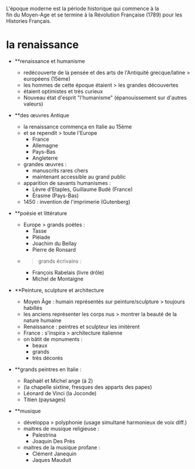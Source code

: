 L'époque moderne est la période historique qui commence à la fin du Moyen-Age et se termine à la Révolution Française (1789) pour les Histories Français. 

# la renaissance

- **renaissance et humanisme 
	- redécouverte de la pensée et des arts de l'Antiquité grecque/latine > européens (15ème)
	- les hommes de cette époque étaient > les grandes découvertes
	- étaient optimistes et très curieux
	- Nouveau état d'esprit "l'humanisme" (épanouissement sur d'autres valeurs)

- **des œuvres Antique
	- la renaissance commença en Italie au 15ème 
	- et se rependit > toute l'Europe 
		- France
		- Allemagne
		-  Pays-Bas
		- Angleterre
	- grandes œuvres : 
		- manuscrits rares chers 
		- maintenant accessible au grand public
	- apparition de savants humanismes :
		- Lèvre d'Etaples, Guillaume Budé (France)
		- Érasme (Pays-Bas)
	- 1450 : invention de l'imprimerie (Gutenberg) 

- **poésie et littérature 
	- Europe > grands poètes :
		- Tasse
		- Pléiade
		- Joachim du Bellay
		- Pierre de Ronsard
	- > grands écrivains :
		- François Rabelais (livre drôle)
		- Michel de Montaigne

- **Peinture, sculpture et architecture
	- Moyen Âge : humain représentés sur peinture/sculpture > toujours habillés
	- les anciens représenter les corps nus > montrer la beauté de la nature humaine
	- Renaissance : peintres et sculpteur les imitèrent
	- France : s'inspira > architecture italienne
	- on bâtit de monuments :
		- beaux
		- grands
		- très décorés

- **grands peintres en Italie :
	- Raphaël et Michel ange (à 2)
	- (la chapelle sixtine, fresques des apparts des papes)
	- Léonard de Vinci (la Joconde)
	- Titien (paysages)

- **musique
	- développa > polyphonie (usage simultané harmonieux de voix diff.)
	- maitres de musique religieuse :
		- Palestrina
		- Joaquin Des Près
	- maitres de la musique profane :
		- Clément Janequin
		- Jaques Mauduit
